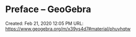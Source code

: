 # Preface – GeoGebra

Created: Feb 21, 2020 12:05 PM
URL: https://www.geogebra.org/m/x39ys4d7#material/phuyhqtw